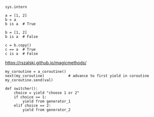 ```
sys.intern
```

```
a = [1, 2]
b = a
b is a  # True

b = [1, 2]
b is a  # False

c = b.copy()
c == a  # True
c is a  # False
```

https://rszalski.github.io/magicmethods/

```
my_coroutine = a_coroutine()
next(my_coroutine)           # advance to first yield in coroutine
my_coroutine.send(val)
```

```
def switcher():
    choice = yield "choose 1 or 2"
    if choice == 1:
        yield from generator_1
    elif choice == 2:
        yield from generator_2
```




